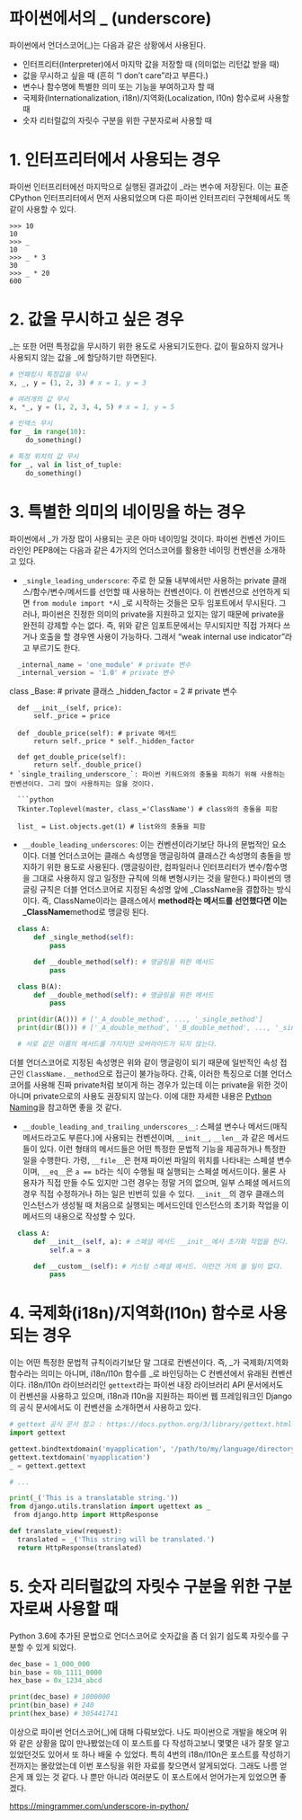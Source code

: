 # 파이썬에서의 _ (underscore)







파이썬에서 언더스코어(_)는 다음과 같은 상황에서 사용된다.

- 인터프리터(Interpreter)에서 마지막 값을 저장할 때
  (의미없는 리턴값 받을 때)
- 값을 무시하고 싶을 때 (흔히 “I don’t care”라고 부른다.)
- 변수나 함수명에 특별한 의미 또는 기능을 부여하고자 할 때
- 국제화(Internationalization, i18n)/지역화(Localization, l10n) 함수로써 사용할 때
- 숫자 리터럴값의 자릿수 구분을 위한 구분자로써 사용할 때

# 1. 인터프리터에서 사용되는 경우

파이썬 인터프리터에선 마지막으로 실행된 결과값이 _라는 변수에 저장된다. 이는 표준 CPython 인터프리터에서 먼저 사용되었으며 다른 파이썬 인터프리터 구현체에서도 똑같이 사용할 수 있다.

```shell
>>> 10
10
>>> _
10
>>> _ * 3
30
>>> _ * 20
600
```



# 2. 값을 무시하고 싶은 경우

_는 또한 어떤 특정값을 무시하기 위한 용도로 사용되기도한다. 값이 필요하지 않거나 사용되지 않는 값을 _에 할당하기만 하면된다.

```python
# 언패킹시 특정값을 무시
x, _, y = (1, 2, 3) # x = 1, y = 3

# 여러개의 값 무시
x, *_, y = (1, 2, 3, 4, 5) # x = 1, y = 5

# 인덱스 무시
for _ in range(10):
    do_something()

# 특정 위치의 값 무시
for _, val in list_of_tuple:
    do_something()
```



# 3. 특별한 의미의 네이밍을 하는 경우

파이썬에서 _가 가장 많이 사용되는 곳은 아마 네이밍일 것이다. 파이썬 컨벤션 가이드라인인 PEP8에는 다음과 같은 4가지의 언더스코어를 활용한 네이밍 컨벤션을 소개하고 있다.

- `_single_leading_underscore`: 주로 한 모듈 내부에서만 사용하는 private 클래스/함수/변수/메서드를 선언할 때 사용하는 컨벤션이다. 이 컨벤션으로 선언하게 되면 `from module import *`시 _로 시작하는 것들은 모두 임포트에서 무시된다. 그러나, 파이썬은 진정한 의미의 private을 지원하고 있지는 않기 때문에 private을 완전히 강제할 수는 없다. 즉, 위와 같은 임포트문에서는 무시되지만 직접 가져다 쓰거나 호출을 할 경우엔 사용이 가능하다. 그래서 “weak internal use indicator”라고 부르기도 한다.

```python
  _internal_name = 'one_module' # private 변수
  _internal_version = '1.0' # private 변수
```

class _Base: # private 클래스 _hidden_factor = 2 # private 변수

```
  def __init__(self, price):
      self._price = price

  def _double_price(self): # private 메서드
      return self._price * self._hidden_factor

  def get_double_price(self):
      return self._double_price()
* `single_trailing_underscore_`: 파이썬 키워드와의 충돌을 피하기 위해 사용하는 컨벤션이다. 그리 많이 사용하지는 않을 것이다.

  ```python
  Tkinter.Toplevel(master, class_='ClassName') # class와의 충돌을 피함

  list_ = List.objects.get(1) # list와의 충돌을 피함
```

- `__double_leading_underscores`: 이는 컨벤션이라기보단 하나의 문법적인 요소이다. 더블 언더스코어는 클래스 속성명을 맹글링하여 클래스간 속성명의 충돌을 방지하기 위한 용도로 사용된다. (맹글링이란, 컴파일러나 인터프리터가 변수/함수명을 그대로 사용하지 않고 일정한 규칙에 의해 변형시키는 것을 말한다.) 파이썬의 맹글링 규칙은 더블 언더스코어로 지정된 속성명 앞에 _ClassName을 결합하는 방식이다. 즉, ClassName이라는 클래스에서 **method라는 메서드를 선언했다면 이는 _ClassName**method로 맹글링 된다.

```python
  class A:
      def _single_method(self):
          pass

      def __double_method(self): # 맹글링을 위한 메서드
          pass

  class B(A):
      def __double_method(self): # 맹글링을 위한 메서드
          pass

  print(dir(A())) # ['_A_double_method', ..., '_single_method']
  print(dir(B())) # ['_A_double_method', '_B_double_method', ..., '_single_method']

  # 서로 같은 이름의 메서드를 가지지만 오버라이드가 되지 않는다.
```

더블 언더스코어로 지정된 속성명은 위와 같이 맹글링이 되기 때문에 일반적인 속성 접근인 `ClassName.__method`으로 접근이 불가능하다. 간혹, 이러한 특징으로 더블 언더스코어를 사용해 진짜 private처럼 보이게 하는 경우가 있는데 이는 private을 위한 것이 아니며 private으로의 사용도 권장되지 않는다. 이에 대한 자세한 내용은 [Python Naming](http://python.net/~goodger/projects/pycon/2007/idiomatic/handout.html#naming)을 참고하면 좋을 것 같다.

- `__double_leading_and_trailing_underscores__`: 스페셜 변수나 메서드(매직 메서드라고도 부른다.)에 사용되는 컨벤션이며, `__init__`, `__len__`과 같은 메서드들이 있다. 이런 형태의 메서드들은 어떤 특정한 문법적 기능을 제공하거나 특정한 일을 수행한다. 가령, `__file__`은 현재 파이썬 파일의 위치를 나타내는 스페셜 변수이며, `__eq__`은 `a == b`라는 식이 수행될 때 실행되는 스페셜 메서드이다. 물론 사용자가 직접 만들 수도 있지만 그런 경우는 정말 거의 없으며, 일부 스페셜 메서드의 경우 직접 수정하거나 하는 일은 빈번히 있을 수 있다. `__init__`의 경우 클래스의 인스턴스가 생성될 때 처음으로 실행되는 메서드인데 인스턴스의 초기화 작업을 이 메서드의 내용으로 작성할 수 있다.

```python
  class A:
      def __init__(self, a): # 스페셜 메서드 __init__에서 초기화 작업을 한다.
          self.a = a

      def __custom__(self): # 커스텀 스페셜 메서드. 이런건 거의 쓸 일이 없다.
          pass
```



# 4. 국제화(i18n)/지역화(l10n) 함수로 사용되는 경우

이는 어떤 특정한 문법적 규칙이라기보단 말 그대로 컨벤션이다. 즉, _가 국제화/지역화 함수라는 의미는 아니며, i18n/l10n 함수를 _로 바인딩하는 C 컨벤션에서 유래된 컨벤션이다. i18n/l10n 라이브러리인 `gettext`라는 파이썬 내장 라이브러리 API 문서에서도 이 컨벤션을 사용하고 있으며, i18n과 l10n을 지원하는 파이썬 웹 프레임워크인 Django의 공식 문서에서도 이 컨벤션을 소개하면서 사용하고 있다.

```python
# gettext 공식 문서 참고 : https://docs.python.org/3/library/gettext.html
import gettext

gettext.bindtextdomain('myapplication', '/path/to/my/language/directory')
gettext.textdomain('myapplication')
_ = gettext.gettext

# ...

print(_('This is a translatable string.'))
from django.utils.translation import ugettext as _
 from django.http import HttpResponse

def translate_view(request):
  translated = _('This string will be translated.')
  return HttpResponse(translated)
```



# 5. 숫자 리터럴값의 자릿수 구분을 위한 구분자로써 사용할 때

Python 3.6에 추가된 문법으로 언더스코어로 숫자값을 좀 더 읽기 쉽도록 자릿수를 구분할 수 있게 되었다.

```python
dec_base = 1_000_000
bin_base = 0b_1111_0000
hex_base = 0x_1234_abcd

print(dec_base) # 1000000
print(bin_base) # 240
print(hex_base) # 305441741
```



이상으로 파이썬 언더스코어(_)에 대해 다뤄보았다. 나도 파이썬으로 개발을 해오며 위와 같은 상황을 많이 만나봤었는데 이 포스트를 다 작성하고보니 몇몇은 내가 잘못 알고 있었던것도 있어서 또 하나 배울 수 있었다. 특히 4번의 i18n/l10n은 포스트를 작성하기 전까지는 몰랐었는데 이번 포스팅을 위한 자료를 찾으면서 알게되었다. 그래도 나름 얻은게 꽤 있는 것 같다. 나 뿐만 아니라 여러분도 이 포스트에서 얻어가는게 있었으면 좋겠다.

https://mingrammer.com/underscore-in-python/